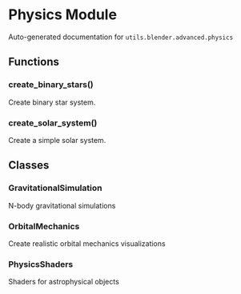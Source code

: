 # Physics Module

Auto-generated documentation for `utils.blender.advanced.physics`

## Functions

### create_binary_stars()

Create binary star system.

### create_solar_system()

Create a simple solar system.

## Classes

### GravitationalSimulation

N-body gravitational simulations

### OrbitalMechanics

Create realistic orbital mechanics visualizations

### PhysicsShaders

Shaders for astrophysical objects
